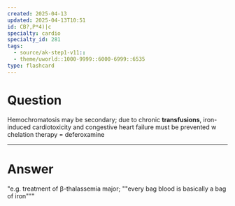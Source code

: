 ```yaml
---
created: 2025-04-13
updated: 2025-04-13T10:51
id: CB?,P*4)|c
specialty: cardio
specialty_id: 281
tags:
  - source/ak-step1-v11::
  - theme/uworld::1000-9999::6000-6999::6535
type: flashcard
---
```


# Question
Hemochromatosis may be secondary; due to chronic **transfusions**, iron-induced cardiotoxicity and congestive heart failure must be prevented w chelation therapy = deferoxamine

---

# Answer
"e.g. treatment of β-thalassemia major; ""every bag blood is basically a bag of iron"""